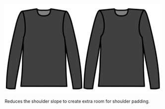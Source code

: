 
![Reducción de caída del hombro](./shoulderslopereduction.svg)

Reduces the shoulder slope to create extra room for shoulder padding.
